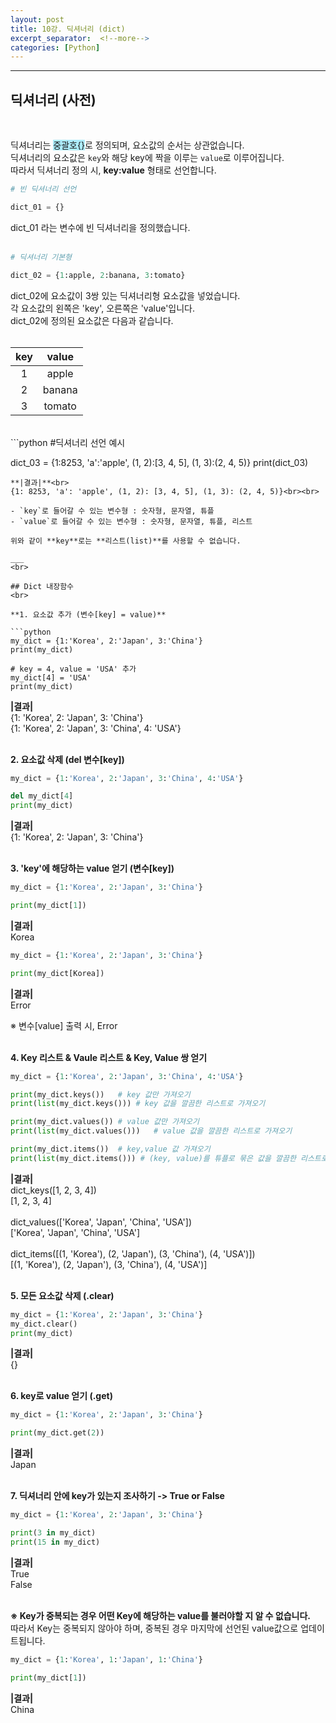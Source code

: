```yaml
---
layout: post
title: 10강. 딕셔너리 (dict)
excerpt_separator:  <!--more-->
categories: [Python] 
---
```

___

## 딕셔너리 (사전)
<br>

딕셔너리는 <span style="background-color:#ADECFB">중괄호{}</span>로 정의되며, 요소값의 순서는 상관없습니다.<br>
딕셔너리의 요소값은 `key`와 해당 key에 짝을 이루는 `value`로 이루어집니다.<br>
따라서 딕셔너리 정의 시, **key:value** 형태로 선언합니다.<br>

```python
# 빈 딕셔너리 선언

dict_01 = {}
```
dict_01 라는 변수에 빈 딕셔너리을 정의했습니다.<br><br>

```python
# 딕셔너리 기본형

dict_02 = {1:apple, 2:banana, 3:tomato}
```
dict_02에 요소값이 3쌍 있는 딕셔너리형 요소값을 넣었습니다.<br>
각 요소값의 왼쪽은 'key', 오른쪽은 'value'입니다.<br>
dict_02에 정의된 요소값은 다음과 같습니다.<br><br>

| key | value |
| :--------: | :--------: |
| 1 | apple |
| 2 | banana |
| 3 | tomato |

<br>
```python
#딕셔너리 선언 예시

dict_03 = {1:8253, 'a':'apple', (1, 2):[3, 4, 5], (1, 3):(2, 4, 5)}
print(dict_03)
```
**|결과|**<br>
{1: 8253, 'a': 'apple', (1, 2): [3, 4, 5], (1, 3): (2, 4, 5)}<br><br>

- `key`로 들어갈 수 있는 변수형 : 숫자형, 문자열, 튜플
- `value`로 들어갈 수 있는 변수형 : 숫자형, 문자열, 튜플, 리스트

위와 같이 **key**로는 **리스트(list)**를 사용할 수 없습니다.

___
<br>

## Dict 내장함수
<br>

**1. 요소값 추가 (변수[key] = value)**

```python
my_dict = {1:'Korea', 2:'Japan', 3:'China'}
print(my_dict)

# key = 4, value = 'USA' 추가
my_dict[4] = 'USA'
print(my_dict)
```
**|결과|**<br>
{1: 'Korea', 2: 'Japan', 3: 'China'}<br>
{1: 'Korea', 2: 'Japan', 3: 'China', 4: 'USA'}<br><br>

**2. 요소값 삭제 (del 변수[key])**

```python
my_dict = {1:'Korea', 2:'Japan', 3:'China', 4:'USA'}

del my_dict[4]
print(my_dict)
```
**|결과|**<br>
{1: 'Korea', 2: 'Japan', 3: 'China'}<br><br>

**3. 'key'에 해당하는 value 얻기 (변수[key])**

```python
my_dict = {1:'Korea', 2:'Japan', 3:'China'}

print(my_dict[1])
```
**|결과|**<br>
Korea<br>

```python
my_dict = {1:'Korea', 2:'Japan', 3:'China'}

print(my_dict[Korea])
```
**|결과|**<br>
Error<br>

※ 변수[value] 출력 시, Error<br><br>

**4. Key 리스트 & Vaule 리스트 & Key, Value 쌍 얻기**

```python
my_dict = {1:'Korea', 2:'Japan', 3:'China', 4:'USA'}

print(my_dict.keys())   # key 값만 가져오기 
print(list(my_dict.keys())) # key 값을 깔끔한 리스트로 가져오기

print(my_dict.values()) # value 값만 가져오기
print(list(my_dict.values()))   # value 값을 깔끔한 리스트로 가져오기

print(my_dict.items())  # key,value 값 가져오기
print(list(my_dict.items())) # (key, value)를 튜플로 묶은 값을 깔끔한 리스트로 가져오기
```
**|결과|**<br>
dict_keys([1, 2, 3, 4])<br>
[1, 2, 3, 4]<br><br>
dict_values(['Korea', 'Japan', 'China', 'USA'])<br>
['Korea', 'Japan', 'China', 'USA']<br><br>
dict_items([(1, 'Korea'), (2, 'Japan'), (3, 'China'), (4, 'USA')])<br>
[(1, 'Korea'), (2, 'Japan'), (3, 'China'), (4, 'USA')]<br><br>

**5. 모든 요소값 삭제 (.clear)**

```python
my_dict = {1:'Korea', 2:'Japan', 3:'China'}
my_dict.clear()
print(my_dict)
```
**|결과|**<br>
{}<br><br>

**6. key로 value 얻기 (.get)**

```python
my_dict = {1:'Korea', 2:'Japan', 3:'China'}

print(my_dict.get(2))
```
**|결과|**<br>
Japan<br><br>

**7. 딕셔너리 안에 key가 있는지 조사하기 -> True or False**

```python
my_dict = {1:'Korea', 2:'Japan', 3:'China'}

print(3 in my_dict)
print(15 in my_dict)
```
**|결과|**<br>
True<br>
False<br><br>

**※ Key가 중복되는 경우 어떤 Key에 해당하는 value를 불러야할 지 알 수 없습니다.<br>**
따라서 Key는 중복되지 않아야 하며, 중복된 경우 마지막에 선언된 value값으로 업데이트됩니다.

```python
my_dict = {1:'Korea', 1:'Japan', 1:'China'}

print(my_dict[1])
```
**|결과|**<br>
China<br>
